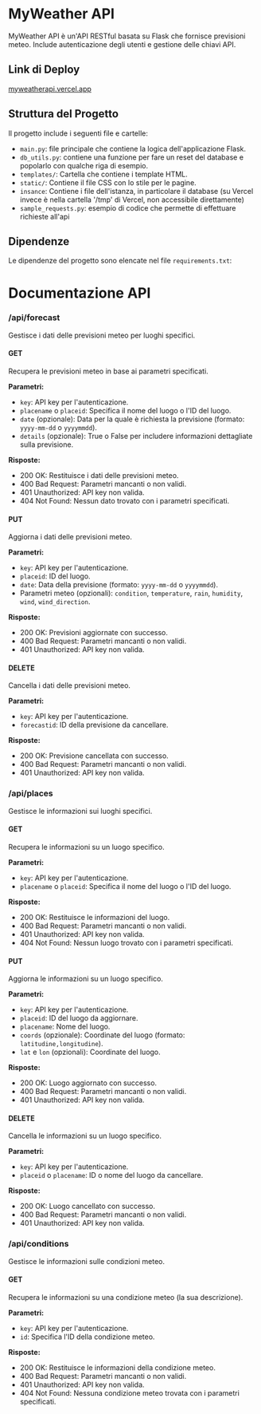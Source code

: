 # MyWeather API

MyWeather API è un'API RESTful basata su Flask che fornisce previsioni meteo. Include autenticazione degli utenti e gestione delle chiavi API.

## Link di Deploy

[myweatherapi.vercel.app](https://myweatherapi.vercel.app)

## Struttura del Progetto

Il progetto include i seguenti file e cartelle:

- `main.py`: file principale che contiene la logica dell'applicazione Flask.
- `db_utils.py`: contiene una funzione per fare un reset del database e popolarlo con qualche riga di esempio.
- `templates/`: Cartella che contiene i template HTML.
- `static/`: Contiene il file CSS con lo stile per le pagine.
- `insance`: Contiene i file dell'istanza, in particolare il database (su Vercel invece è nella cartella '/tmp' di Vercel, non accessibile direttamente)
- `sample_requests.py`: esempio di codice che permette di effettuare richieste all'api


## Dipendenze

Le dipendenze del progetto sono elencate nel file `requirements.txt`:


# Documentazione API


### /api/forecast

Gestisce i dati delle previsioni meteo per luoghi specifici.

#### GET

Recupera le previsioni meteo in base ai parametri specificati.

**Parametri:**
- `key`: API key per l'autenticazione.
- `placename` o `placeid`: Specifica il nome del luogo o l'ID del luogo.
- `date` (opzionale): Data per la quale è richiesta la previsione (formato: `yyyy-mm-dd` o `yyyymmdd`).
- `details` (opzionale): True o False per includere informazioni dettagliate sulla previsione.

**Risposte:**
- 200 OK: Restituisce i dati delle previsioni meteo.
- 400 Bad Request: Parametri mancanti o non validi.
- 401 Unauthorized: API key non valida.
- 404 Not Found: Nessun dato trovato con i parametri specificati.

#### PUT

Aggiorna i dati delle previsioni meteo.

**Parametri:**
- `key`: API key per l'autenticazione.
- `placeid`: ID del luogo.
- `date`: Data della previsione (formato: `yyyy-mm-dd` o `yyyymmdd`).
- Parametri meteo (opzionali): `condition`, `temperature`, `rain`, `humidity`, `wind`, `wind_direction`.

**Risposte:**
- 200 OK: Previsioni aggiornate con successo.
- 400 Bad Request: Parametri mancanti o non validi.
- 401 Unauthorized: API key non valida.

#### DELETE

Cancella i dati delle previsioni meteo.

**Parametri:**
- `key`: API key per l'autenticazione.
- `forecastid`: ID della previsione da cancellare.

**Risposte:**
- 200 OK: Previsione cancellata con successo.
- 400 Bad Request: Parametri mancanti o non validi.
- 401 Unauthorized: API key non valida.

### /api/places

Gestisce le informazioni sui luoghi specifici.

#### GET

Recupera le informazioni su un luogo specifico.

**Parametri:**
- `key`: API key per l'autenticazione.
- `placename` o `placeid`: Specifica il nome del luogo o l'ID del luogo.

**Risposte:**
- 200 OK: Restituisce le informazioni del luogo.
- 400 Bad Request: Parametri mancanti o non validi.
- 401 Unauthorized: API key non valida.
- 404 Not Found: Nessun luogo trovato con i parametri specificati.

#### PUT

Aggiorna le informazioni su un luogo specifico.

**Parametri:**
- `key`: API key per l'autenticazione.
- `placeid`: ID del luogo da aggiornare.
- `placename`: Nome del luogo.
- `coords` (opzionale): Coordinate del luogo (formato: `latitudine,longitudine`).
- `lat` e `lon` (opzionali): Coordinate del luogo.

**Risposte:**
- 200 OK: Luogo aggiornato con successo.
- 400 Bad Request: Parametri mancanti o non validi.
- 401 Unauthorized: API key non valida.

#### DELETE

Cancella le informazioni su un luogo specifico.

**Parametri:**
- `key`: API key per l'autenticazione.
- `placeid` o `placename`: ID o nome del luogo da cancellare.

**Risposte:**
- 200 OK: Luogo cancellato con successo.
- 400 Bad Request: Parametri mancanti o non validi.
- 401 Unauthorized: API key non valida.


### /api/conditions

Gestisce le informazioni sulle condizioni meteo.

#### GET

Recupera le informazioni su una condizione meteo (la sua descrizione).

**Parametri:**
- `key`: API key per l'autenticazione.
- `id`: Specifica l'ID della condizione meteo.

**Risposte:**
- 200 OK: Restituisce le informazioni della condizione meteo.
- 400 Bad Request: Parametri mancanti o non validi.
- 401 Unauthorized: API key non valida.
- 404 Not Found: Nessuna condizione meteo trovata con i parametri specificati.
